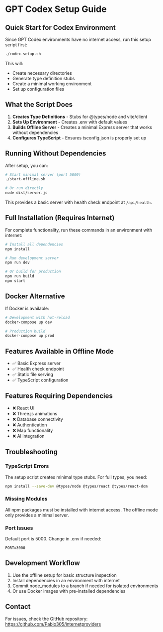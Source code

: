 # GPT Codex Setup Guide

## Quick Start for Codex Environment

Since GPT Codex environments have no internet access, run this setup script first:

```bash
./codex-setup.sh
```

This will:
- Create necessary directories
- Generate type definition stubs
- Create a minimal working environment
- Set up configuration files

## What the Script Does

1. **Creates Type Definitions** - Stubs for @types/node and vite/client
2. **Sets Up Environment** - Creates .env with default values
3. **Builds Offline Server** - Creates a minimal Express server that works without dependencies
4. **Configures TypeScript** - Ensures tsconfig.json is properly set up

## Running Without Dependencies

After setup, you can:

```bash
# Start minimal server (port 5000)
./start-offline.sh

# Or run directly
node dist/server.js
```

This provides a basic server with health check endpoint at `/api/health`.

## Full Installation (Requires Internet)

For complete functionality, run these commands in an environment with internet:

```bash
# Install all dependencies
npm install

# Run development server
npm run dev

# Or build for production
npm run build
npm start
```

## Docker Alternative

If Docker is available:

```bash
# Development with hot-reload
docker-compose up dev

# Production build
docker-compose up prod
```

## Features Available in Offline Mode

- ✅ Basic Express server
- ✅ Health check endpoint
- ✅ Static file serving
- ✅ TypeScript configuration

## Features Requiring Dependencies

- ❌ React UI
- ❌ Three.js animations
- ❌ Database connectivity
- ❌ Authentication
- ❌ Map functionality
- ❌ AI integration

## Troubleshooting

### TypeScript Errors
The setup script creates minimal type stubs. For full types, you need:
```bash
npm install --save-dev @types/node @types/react @types/react-dom
```

### Missing Modules
All npm packages must be installed with internet access. The offline mode only provides a minimal server.

### Port Issues
Default port is 5000. Change in .env if needed:
```
PORT=3000
```

## Development Workflow

1. Use the offline setup for basic structure inspection
2. Install dependencies in an environment with internet
3. Commit node_modules to a branch if needed for isolated environments
4. Or use Docker images with pre-installed dependencies

## Contact

For issues, check the GitHub repository: https://github.com/Pablo305/internetproviders